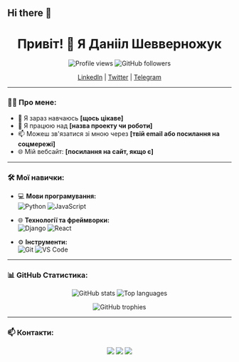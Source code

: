 ## Hi there 👋

<h1 align="center">Привіт! 👋 Я Данііл Шевверножук</h1>

<p align="center">
  <img src="https://komarev.com/ghpvc/?username=твій_нікнейм" alt="Profile views" />
  <img src="https://img.shields.io/github/followers/твій_нікнейм?style=social" alt="GitHub followers" />
</p>

<p align="center">
  <a href="https://www.linkedin.com/in/твій_профіль/">LinkedIn</a> |
  <a href="https://twitter.com/твій_нікнейм">Twitter</a> |
  <a href="https://t.me/твій_нікнейм">Telegram</a>
</p>

---

### 👨‍💻 Про мене:

- 🌱 Я зараз навчаюсь **[щось цікаве]**
- 💼 Я працюю над **[назва проекту чи роботи]**
- 📫 Можеш зв'язатися зі мною через **[твій email або посилання на соцмережі]**
- 🌐 Мій вебсайт: **[посилання на сайт, якщо є]**

---

### 🛠️ Мої навички:

- 💻 **Мови програмування:**  
  ![Python](https://img.shields.io/badge/-Python-333?style=flat-square&logo=python) ![JavaScript](https://img.shields.io/badge/-JavaScript-333?style=flat-square&logo=javascript)

- 🌐 **Технології та фреймворки:**  
  ![Django](https://img.shields.io/badge/-Django-333?style=flat-square&logo=django) ![React](https://img.shields.io/badge/-React-333?style=flat-square&logo=react)

- ⚙️ **Інструменти:**  
  ![Git](https://img.shields.io/badge/-Git-333?style=flat-square&logo=git) ![VS Code](https://img.shields.io/badge/-VS%20Code-333?style=flat-square&logo=visual-studio-code)

---

### 📊 GitHub Статистика:

<p align="center">
  <img src="https://github-readme-stats.vercel.app/api?username=твій_нікнейм&show_icons=true&theme=dark" alt="GitHub stats" />
  <img src="https://github-readme-stats.vercel.app/api/top-langs/?username=твій_нікнейм&layout=compact&theme=dark" alt="Top languages" />
</p>

<p align="center">
  <img src="https://github-profile-trophy.vercel.app/?username=твій_нікнейм&theme=onestar" alt="GitHub trophies" />
</p>

---

### 📫 Контакти:

<p align="center">
  <a href="mailto:твоя_пошта@example.com"><img src="https://img.shields.io/badge/-Email-D14836?style=flat-square&logo=gmail&logoColor=white" /></a>
  <a href="https://www.linkedin.com/in/твій_профіль/"><img src="https://img.shields.io/badge/-LinkedIn-0077B5?style=flat-square&logo=linkedin" /></a>
  <a href="https://t.me/твій_нікнейм"><img src="https://img.shields.io/badge/-Telegram-0088CC?style=flat-square&logo=telegram" /></a>
</p>
